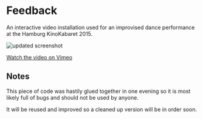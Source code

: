 # Feedback



An interactive video installation used for an improvised dance performance at the Hamburg KinoKabaret 2015.

![updated screenshot](https://drive.google.com/uc?export=view&id=0B7mSRDyDXir7Wnd0NEViTnREeGs)

[Watch the video on Vimeo](https://vimeo.com/130044952)

## Notes

This piece of code was hastily glued together in one evening so it is most likely full of bugs and should not be used by anyone.

It will be reused and improved so a cleaned up version will be in order soon.

